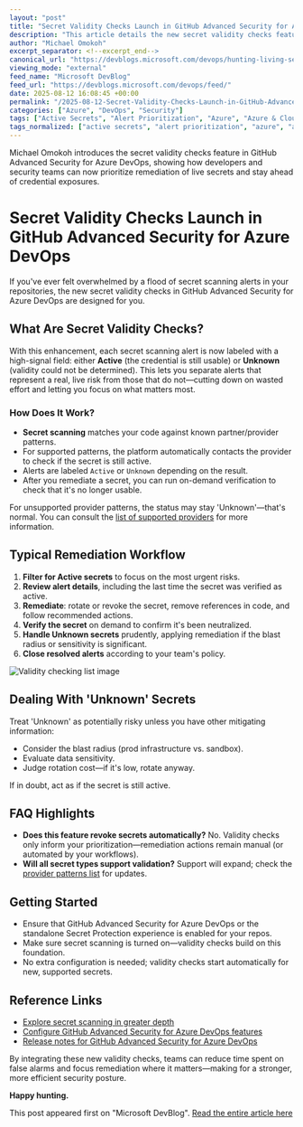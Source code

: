 ```yaml
---
layout: "post"
title: "Secret Validity Checks Launch in GitHub Advanced Security for Azure DevOps"
description: "This article details the new secret validity checks feature in GitHub Advanced Security for Azure DevOps, explaining how it helps teams efficiently prioritize and remediate exposed secrets in codebases. With 'Active' or 'Unknown' statuses, security and DevOps professionals can focus on truly risky credentials and streamline alerts management."
author: "Michael Omokoh"
excerpt_separator: <!--excerpt_end-->
canonical_url: "https://devblogs.microsoft.com/devops/hunting-living-secrets-secret-validity-checks-arrive-in-github-advanced-security-for-azure-devops/"
viewing_mode: "external"
feed_name: "Microsoft DevBlog"
feed_url: "https://devblogs.microsoft.com/devops/feed/"
date: 2025-08-12 16:08:45 +00:00
permalink: "/2025-08-12-Secret-Validity-Checks-Launch-in-GitHub-Advanced-Security-for-Azure-DevOps.html"
categories: ["Azure", "DevOps", "Security"]
tags: ["Active Secrets", "Alert Prioritization", "Azure", "Azure & Cloud", "Azure DevOps", "Cloud Security", "Credential Management", "DevOps", "DevOps Security", "GitHub Advanced Security", "Microsoft Azure", "News", "Open Source", "Provider Patterns", "Remediation", "Secret Protection", "Secret Scanning", "Security", "Security Alerts", "Unknown Secrets", "YAML"]
tags_normalized: ["active secrets", "alert prioritization", "azure", "azure cloud", "azure devops", "cloud security", "credential management", "devops", "devops security", "github advanced security", "microsoft azure", "news", "open source", "provider patterns", "remediation", "secret protection", "secret scanning", "security", "security alerts", "unknown secrets", "yaml"]
---
```


Michael Omokoh introduces the secret validity checks feature in GitHub Advanced Security for Azure DevOps, showing how developers and security teams can now prioritize remediation of live secrets and stay ahead of credential exposures.<!--excerpt_end-->

# Secret Validity Checks Launch in GitHub Advanced Security for Azure DevOps

If you've ever felt overwhelmed by a flood of secret scanning alerts in your repositories, the new secret validity checks in GitHub Advanced Security for Azure DevOps are designed for you.

## What Are Secret Validity Checks?

With this enhancement, each secret scanning alert is now labeled with a high-signal field: either **Active** (the credential is still usable) or **Unknown** (validity could not be determined). This lets you separate alerts that represent a real, live risk from those that do not—cutting down on wasted effort and letting you focus on what matters most.

### How Does It Work?

- **Secret scanning** matches your code against known partner/provider patterns.
- For supported patterns, the platform automatically contacts the provider to check if the secret is still active.
- Alerts are labeled `Active` or `Unknown` depending on the result.
- After you remediate a secret, you can run on-demand verification to check that it's no longer usable.

For unsupported provider patterns, the status may stay 'Unknown'—that's normal. You can consult the [list of supported providers](https://learn.microsoft.com/azure/devops/repos/security/github-advanced-security-secret-scan-patterns?view=azure-devops#partner-provider-patterns) for more information.

## Typical Remediation Workflow

1. **Filter for Active secrets** to focus on the most urgent risks.
2. **Review alert details**, including the last time the secret was verified as active.
3. **Remediate**: rotate or revoke the secret, remove references in code, and follow recommended actions.
4. **Verify the secret** on demand to confirm it's been neutralized.
5. **Handle Unknown secrets** prudently, applying remediation if the blast radius or sensitivity is significant.
6. **Close resolved alerts** according to your team's policy.

![Validity checking list image](https://devblogs.microsoft.com/devops/wp-content/uploads/sites/6/2025/08/Validity-checking-list.png)

## Dealing With 'Unknown' Secrets

Treat 'Unknown' as potentially risky unless you have other mitigating information:

- Consider the blast radius (prod infrastructure vs. sandbox).
- Evaluate data sensitivity.
- Judge rotation cost—if it's low, rotate anyway.

If in doubt, act as if the secret is still active.

## FAQ Highlights

- **Does this feature revoke secrets automatically?** No. Validity checks only inform your prioritization—remediation actions remain manual (or automated by your workflows).
- **Will all secret types support validation?** Support will expand; check the [provider patterns list](https://learn.microsoft.com/azure/devops/repos/security/github-advanced-security-secret-scan-patterns?view=azure-devops#partner-provider-patterns) for updates.

## Getting Started

- Ensure that GitHub Advanced Security for Azure DevOps or the standalone Secret Protection experience is enabled for your repos.
- Make sure secret scanning is turned on—validity checks build on this foundation.
- No extra configuration is needed; validity checks start automatically for new, supported secrets.

## Reference Links

- [Explore secret scanning in greater depth](https://aka.ms/ghazdo-secret-validation)
- [Configure GitHub Advanced Security for Azure DevOps features](https://learn.microsoft.com/en-us/azure/devops/repos/security/configure-github-advanced-security-features?view=azure-devops&tabs=yaml)
- [Release notes for GitHub Advanced Security for Azure DevOps](https://learn.microsoft.com/azure/devops/release-notes/2025/sprint-260-update#github-advanced-security-for-azure-devops-1)

By integrating these new validity checks, teams can reduce time spent on false alarms and focus remediation where it matters—making for a stronger, more efficient security posture.

**Happy hunting.**

This post appeared first on "Microsoft DevBlog". [Read the entire article here](https://devblogs.microsoft.com/devops/hunting-living-secrets-secret-validity-checks-arrive-in-github-advanced-security-for-azure-devops/)
